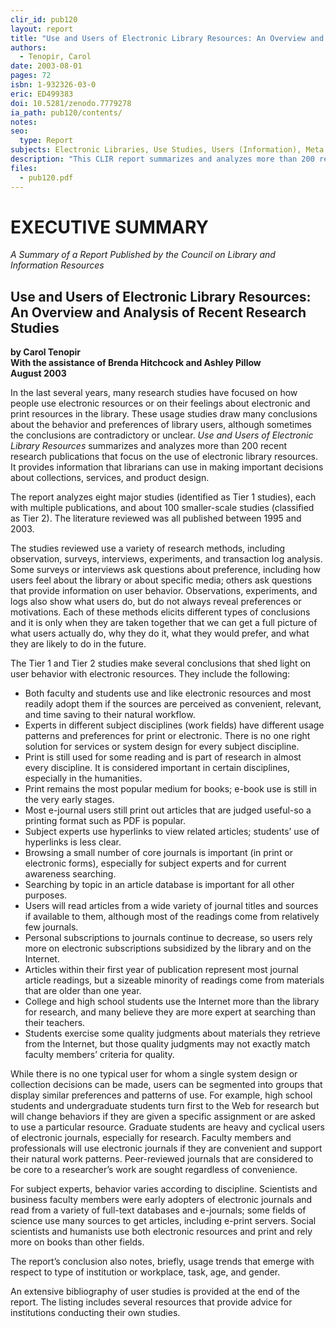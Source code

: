 ```yaml
---
clir_id: pub120
layout: report
title: "Use and Users of Electronic Library Resources: An Overview and Analysis of Recent Research Studies"
authors: 
  - Tenopir, Carol
date: 2003-08-01
pages: 72
isbn: 1-932326-03-0
eric: ED499383
doi: 10.5281/zenodo.7779278
ia_path: pub120/contents/
notes:
seo:
  type: Report
subjects: Electronic Libraries, Use Studies, Users (Information), Meta Analysis, Library Associations, Research Reports, Evaluation Research, Research Design, Information Utilization, Information Services
description: "This CLIR report summarizes and analyzes more than 200 recent research publications that focus on the use of electronic library resources (digital libraries and digital resources) and were published between 1995 and 2003. Eight major ongoing studies (each with multiple publications) are identified as Tier 1 studies and are analyzed in detail, while about 100 smaller-scale studies are classified as Tier 2 studies and are examined together. The goal of this report is to provide information that librarians can use to make important decisions about collections, services, and product design."
files:
  - pub120.pdf
---
```


# EXECUTIVE SUMMARY

_A Summary of a Report Published by the Council on Library and Information Resources_

Use and Users of Electronic Library Resources: An Overview and Analysis of Recent Research Studies
--------------------------------------------------------------------------------------------------

**by Carol Tenopir  
With the assistance of Brenda Hitchcock and Ashley Pillow  
August 2003**

In the last several years, many research studies have focused on how people use electronic resources or on their feelings about electronic and print resources in the library. These usage studies draw many conclusions about the behavior and preferences of library users, although sometimes the conclusions are contradictory or unclear. _Use and Users of Electronic Library Resources_ summarizes and analyzes more than 200 recent research publications that focus on the use of electronic library resources. It provides information that librarians can use in making important decisions about collections, services, and product design.

The report analyzes eight major studies (identified as Tier 1 studies), each with multiple publications, and about 100 smaller-scale studies (classified as Tier 2). The literature reviewed was all published between 1995 and 2003.

The studies reviewed use a variety of research methods, including observation, surveys, interviews, experiments, and transaction log analysis. Some surveys or interviews ask questions about preference, including how users feel about the library or about specific media; others ask questions that provide information on user behavior. Observations, experiments, and logs also show what users do, but do not always reveal preferences or motivations. Each of these methods elicits different types of conclusions and it is only when they are taken together that we can get a full picture of what users actually do, why they do it, what they would prefer, and what they are likely to do in the future.

The Tier 1 and Tier 2 studies make several conclusions that shed light on user behavior with electronic resources. They include the following:

*   Both faculty and students use and like electronic resources and most readily adopt them if the sources are perceived as convenient, relevant, and time saving to their natural workflow.
*   Experts in different subject disciplines (work fields) have different usage patterns and preferences for print or electronic. There is no one right solution for services or system design for every subject discipline.
*   Print is still used for some reading and is part of research in almost every discipline. It is considered important in certain disciplines, especially in the humanities.
*   Print remains the most popular medium for books; e-book use is still in the very early stages.
*   Most e-journal users still print out articles that are judged useful-so a printing format such as PDF is popular.
*   Subject experts use hyperlinks to view related articles; students’ use of hyperlinks is less clear.
*   Browsing a small number of core journals is important (in print or electronic forms), especially for subject experts and for current awareness searching.
*   Searching by topic in an article database is important for all other purposes.
*   Users will read articles from a wide variety of journal titles and sources if available to them, although most of the readings come from relatively few journals.
*   Personal subscriptions to journals continue to decrease, so users rely more on electronic subscriptions subsidized by the library and on the Internet.
*   Articles within their first year of publication represent most journal article readings, but a sizeable minority of readings come from materials that are older than one year.
*   College and high school students use the Internet more than the library for research, and many believe they are more expert at searching than their teachers.
*   Students exercise some quality judgments about materials they retrieve from the Internet, but those quality judgments may not exactly match faculty members’ criteria for quality.

While there is no one typical user for whom a single system design or collection decisions can be made, users can be segmented into groups that display similar preferences and patterns of use. For example, high school students and undergraduate students turn first to the Web for research but will change behaviors if they are given a specific assignment or are asked to use a particular resource. Graduate students are heavy and cyclical users of electronic journals, especially for research. Faculty members and professionals will use electronic journals if they are convenient and support their natural work patterns. Peer-reviewed journals that are considered to be core to a researcher’s work are sought regardless of convenience.

For subject experts, behavior varies according to discipline. Scientists and business faculty members were early adopters of electronic journals and read from a variety of full-text databases and e-journals; some fields of science use many sources to get articles, including e-print servers. Social scientists and humanists use both electronic resources and print and rely more on books than other fields.

The report’s conclusion also notes, briefly, usage trends that emerge with respect to type of institution or workplace, task, age, and gender.

An extensive bibliography of user studies is provided at the end of the report. The listing includes several resources that provide advice for institutions conducting their own studies.
